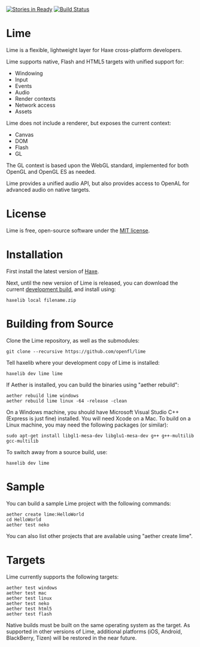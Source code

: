 [![Stories in Ready](https://badge.waffle.io/openfl/lime.png?label=ready)](https://waffle.io/openfl/lime) [![Build Status](https://travis-ci.org/openfl/lime.png?branch=master)](https://travis-ci.org/openfl/lime)

Lime
====

Lime is a flexible, lightweight layer for Haxe cross-platform developers.

Lime supports native, Flash and HTML5 targets with unified support for:

 * Windowing
 * Input
 * Events
 * Audio
 * Render contexts
 * Network access
 * Assets

Lime does not include a renderer, but exposes the current context:

 * Canvas
 * DOM
 * Flash
 * GL

The GL context is based upon the WebGL standard, implemented for both OpenGL and OpenGL ES as needed.

Lime provides a unified audio API, but also provides access to OpenAL for advanced audio on native targets.


License
=======

Lime is free, open-source software under the [MIT license](LICENSE.md).


Installation
============

First install the latest version of [Haxe](http://www.haxe.org/download).

Next, until the new version of Lime is released, you can download the current [development build](http://www.openfl.org/builds/lime), and install using:

    haxelib local filename.zip


Building from Source
====================

Clone the Lime repository, as well as the submodules:

    git clone --recursive https://github.com/openfl/lime

Tell haxelib where your development copy of Lime is installed:

    haxelib dev lime lime

If Aether is installed, you can build the binaries using "aether rebuild":

    aether rebuild lime windows
    aether rebuild lime linux -64 -release -clean

On a Windows machine, you should have Microsoft Visual Studio C++ (Express is just fine) installed. You will need Xcode on a Mac. To build on a Linux machine, you may need the following packages (or similar):

    sudo apt-get install libgl1-mesa-dev libglu1-mesa-dev g++ g++-multilib gcc-multilib

To switch away from a source build, use:

    haxelib dev lime


Sample
======

You can build a sample Lime project with the following commands:

    aether create lime:HelloWorld
    cd HelloWorld
    aether test neko

You can also list other projects that are available using "aether create lime".


Targets
=======

Lime currently supports the following targets:

    aether test windows
    aether test mac
    aether test linux
    aether test neko
    aether test html5
    aether test flash

Native builds must be built on the same operating system as the target. As supported in other versions of Lime, additional platforms (iOS, Android, BlackBerry, Tizen) will be restored in the near future.
